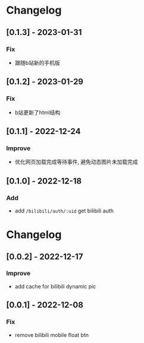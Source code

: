 # Changelog

## [0.1.3] - 2023-01-31

### Fix

- 跟随b站新的手机版

## [0.1.2] - 2023-01-29

### Fix

- b站更新了html结构

## [0.1.1] - 2022-12-24

### Improve

- 优化网页加载完成等待事件, 避免动态图片未加载完成

## [0.1.0] - 2022-12-18

### Add

- add `/bilibili/auth/:uid` get bilibili auth

# Changelog

## [0.0.2] - 2022-12-17

### Improve

- add cache for bilibili dynamic pic

## [0.0.1] - 2022-12-08

### Fix

- remove bilibili mobile float btn
